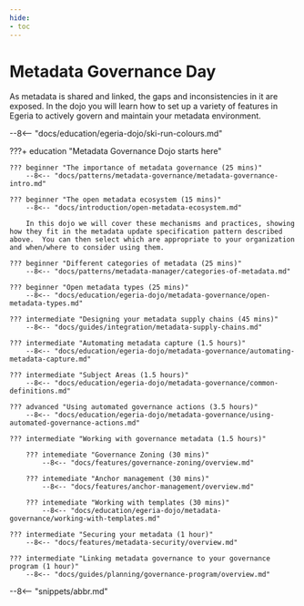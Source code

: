 ```yaml
---
hide:
- toc
---
```


<!-- SPDX-License-Identifier: CC-BY-4.0 -->
<!-- Copyright Contributors to the ODPi Egeria project 2020. -->

# Metadata Governance Day

As metadata is shared and linked, the gaps and inconsistencies in it are exposed.  In the dojo you will learn how to set up a variety of features in Egeria to actively govern and maintain your metadata environment.

--8<-- "docs/education/egeria-dojo/ski-run-colours.md"

???+ education "Metadata Governance Dojo starts here"

    ??? beginner "The importance of metadata governance (25 mins)"
        --8<-- "docs/patterns/metadata-governance/metadata-governance-intro.md"

    ??? beginner "The open metadata ecosystem (15 mins)"
        --8<-- "docs/introduction/open-metadata-ecosystem.md"

        In this dojo we will cover these mechanisms and practices, showing how they fit in the metadata update specification pattern described above.  You can then select which are appropriate to your organization and when/where to consider using them.
        
    ??? beginner "Different categories of metadata (25 mins)"
        --8<-- "docs/patterns/metadata-manager/categories-of-metadata.md"

    ??? beginner "Open metadata types (25 mins)"
        --8<-- "docs/education/egeria-dojo/metadata-governance/open-metadata-types.md"

    ??? intermediate "Designing your metadata supply chains (45 mins)"
        --8<-- "docs/guides/integration/metadata-supply-chains.md"

    ??? intermediate "Automating metadata capture (1.5 hours)"
        --8<-- "docs/education/egeria-dojo/metadata-governance/automating-metadata-capture.md"

    ??? intermediate "Subject Areas (1.5 hours)"
        --8<-- "docs/education/egeria-dojo/metadata-governance/common-definitions.md"

    ??? advanced "Using automated governance actions (3.5 hours)"
        --8<-- "docs/education/egeria-dojo/metadata-governance/using-automated-governance-actions.md"

    ??? intermediate "Working with governance metadata (1.5 hours)"

        ??? intemediate "Governance Zoning (30 mins)"
            --8<-- "docs/features/governance-zoning/overview.md"

        ??? intemediate "Anchor management (30 mins)"
            --8<-- "docs/features/anchor-management/overview.md"

        ??? intemediate "Working with templates (30 mins)"
            --8<-- "docs/education/egeria-dojo/metadata-governance/working-with-templates.md"

    ??? intermediate "Securing your metadata (1 hour)"
        --8<-- "docs/features/metadata-security/overview.md"

    ??? intermediate "Linking metadata governance to your governance program (1 hour)"
        --8<-- "docs/guides/planning/governance-program/overview.md"


--8<-- "snippets/abbr.md"